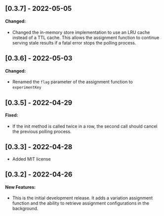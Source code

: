 <!---
## [MAJOR.MINOR.PATCH] - YYYY-MM-DD

#### New Features:
* Describe any features added

#### Fixed:
* Describe any bug fixes

#### Deprecated:
* Describe deprecated APIs in this version
-->

## [0.3.7] - 2022-05-05

#### Changed:
* Changed the in-memory store implementation to use an LRU cache instead of a TTL cache. This allows the assignment function to continue serving stale results if a fatal error stops the polling process.

## [0.3.6] - 2022-05-03

#### Changed:
* Renamed the `flag` parameter of the assignment function to `experimentKey`

## [0.3.5] - 2022-04-29

#### Fixed:
* If the init method is called twice in a row, the second call should cancel the previous polling process.

## [0.3.3] - 2022-04-28

* Added MIT license

## [0.3.2] - 2022-04-26

#### New Features:

* This is the initial development release. It adds a variation assignment function and the ability to retrieve assignment configurations in the background.